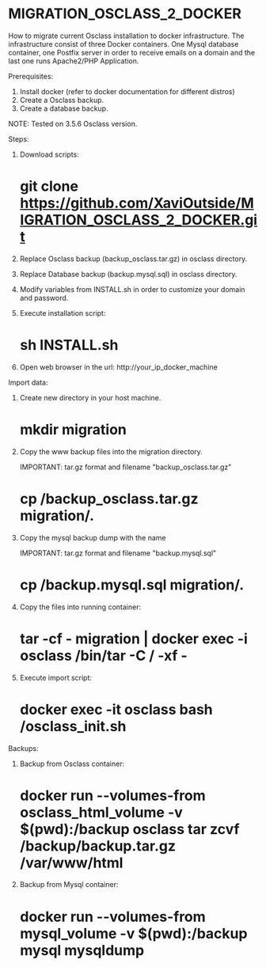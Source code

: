 # MIGRATION_OSCLASS_2_DOCKER
How to migrate current Osclass installation to docker infrastructure.
The infrastructure consist of three Docker containers. One Mysql database container, one Postfix server in order to receive emails on a domain and the last one runs Apache2/PHP Application.

Prerequisites:

1. Install docker (refer to docker documentation for different distros)
2. Create a Osclass backup.
3. Create a database backup.

NOTE: Tested on 3.5.6 Osclass version.

Steps:

1. Download scripts:

     # git clone https://github.com/XaviOutside/MIGRATION_OSCLASS_2_DOCKER.git

2. Replace Osclass backup (backup_osclass.tar.gz) in osclass directory.

3. Replace Database backup (backup.mysql.sql) in osclass directory.

4. Modify variables from INSTALL.sh in order to customize your domain and password.

5. Execute installation script:

     # sh INSTALL.sh

6. Open web browser in the url: http://your_ip_docker_machine

Import data:

1. Create new directory in your host machine.
  
     # mkdir migration

2. Copy the www backup files into the migration directory.
     
     IMPORTANT: tar.gz format and filename "backup_osclass.tar.gz"
     # cp <PATH>/backup_osclass.tar.gz migration/.

3. Copy the mysql backup dump with the name  
     
     IMPORTANT: tar.gz format and filename "backup.mysql.sql"
     # cp <PATH>/backup.mysql.sql migration/.

4. Copy the files into running container:

     # tar -cf - migration | docker exec -i osclass /bin/tar -C / -xf -

5. Execute import script:

     # docker exec -it osclass bash /osclass_init.sh

Backups:

1. Backup from Osclass container:

     # docker run --volumes-from osclass_html_volume -v $(pwd):/backup osclass tar zcvf /backup/backup.tar.gz /var/www/html

2. Backup from Mysql container:

     # docker run --volumes-from mysql_volume -v $(pwd):/backup mysql mysqldump
